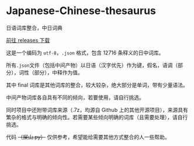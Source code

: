 # Japanese-Chinese-thesaurus
日语词库整合，中日词典

[前往 releases 下载](https://github.com/lxl66566/Japanese-Chinese-thesaurus/releases/latest)

这是一个编码为 `utf-8`，`.json` 格式，包含 12716 条释义的日中词库。

所有`.json`文件（包括中间产物）以日语（汉字优先）作为键，假名，语调（部分），词性（部分），中释作为值。

其中 final 词库是其他词库的整合，较大较杂，绝大部分是单词，带有少量语法。

中间产物词库各自具有不同的倾向，若要使用，请自行挑选。

同时项目中还附带词库来源（.7z，均源自 Github 上的其他开源项目），来源具有繁杂的格式与明确的倾向性。若需要某些倾向明确的词库（且需要处理），请自行挑选。

代码 ~~（屎山.py）~~ 仅供参考，希望能给需要其他方式整合的人一些帮助。
